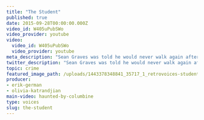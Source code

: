 ```yaml
---
title: "The Student"
published: true
date: 2015-09-28T00:00:00.000Z
video_id: W405uPubSWo
video_provider: youtube
video:
  video_id: W405uPubSWo
  video_provider: youtube
meta_description: "Sean Graves was told he would never walk again after being shot during the attack at Columbine High School. This is the story of what happened next. "
twitter_description: "Sean Graves was told he would never walk again after being shot during the attack at Columbine High School. This is the story of what happened next. "
topic: crime
featured_image_path: /uploads/1443378348841_35717_1_retrovoices-student.jpg
producer:
- erik-german
- olivia-katrandjian
main-video: haunted-by-columbine
type: voices
slug: the-student
---
```

